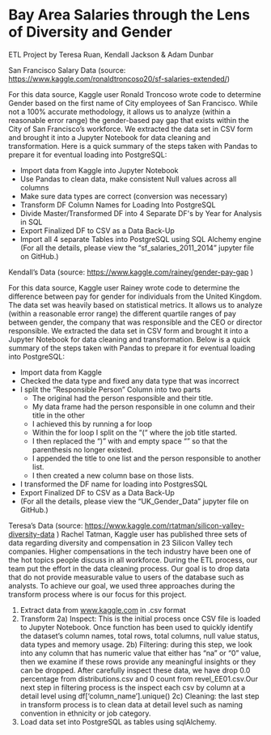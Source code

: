 # Bay Area Salaries through the Lens of Diversity and Gender

ETL Project by Teresa Ruan, Kendall Jackson & Adam Dunbar



San Francisco Salary Data (source: https://www.kaggle.com/ronaldtroncoso20/sf-salaries-extended/)

For this data source, Kaggle user Ronald Troncoso wrote code to determine Gender based on the first name of City employees of San Francisco. While not a 100% accurate methodology, it allows us to analyze (within a reasonable error range) the gender-based pay gap that exists within the City of San Francisco’s workforce. We extracted the data set in CSV form and brought it into a Jupyter Notebook for data cleaning and transformation. Here is a quick summary of the steps taken with Pandas to prepare it for eventual loading into PostgreSQL:
- Import data from Kaggle into Jupyter Notebook
- Use Pandas to clean data, make consistent Null values across all columns
- Make sure data types are correct (conversion was necessary)
- Transform DF Column Names for Loading Into PostgreSQL
- Divide Master/Transformed DF into 4 Separate DF's by Year for Analysis in SQL
-	Export Finalized DF to CSV as a Data Back-Up
-	Import all 4 separate Tables into PostgreSQL using SQL Alchemy engine
(For all the details, please view the “sf_salaries_2011_2014” jupyter file on GitHub.)

Kendall’s Data (source: https://www.kaggle.com/rainey/gender-pay-gap ) 

For this data source, Kaggle user Rainey wrote code to determine the difference between pay for gender for individuals from the United Kingdom. The data set was heavily based on statistical metrics. It allows us to analyze (within a reasonable error range) the different quartile ranges of pay between gender, the company that was responsible and the CEO or director responsible.  We extracted the data set in CSV form and brought it into a Jupyter Notebook for data cleaning and transformation. Below is a quick summary of the steps taken with Pandas to prepare it for eventual loading into PostgreSQL:
- Import data from Kaggle
- Checked the data type and fixed any data type that was incorrect
- I split the “Responsible Person” Column into two parts
   - The original had the person responsible and their title.
   - My data frame had the person responsible in one column and their title in the other
   - I achieved this by running a for loop
   - Within the for loop I split on the “(“ where the job title started.
   - I then replaced the “)” with and empty space “” so that the parenthesis no longer existed.
   - I appended the title to one list and the person responsible to another list.
   - I then created a new column base on those lists.
- I transformed the DF name for loading into PostgresSQL
- Export Finalized DF to CSV as a Data Back-Up
- (For all the details, please view the “UK_Gender_Data” jupyter file on GitHub.)

Teresa’s Data (source: https://www.kaggle.com/rtatman/silicon-valley-diversity-data ) 
Rachel Tatman, Kaggle user has published three sets of data regarding diversity and compensation in 23 Silicon Valley tech companies. Higher compensations in the tech industry have been one of the hot topics people discuss in all workforce.
During the ETL process, our team put the effort in the data cleaning process. Our goal is to drop data that do not provide measurable value to users of the database such as analysts.  To achieve our goal, we used three approaches during the transform process where is our focus for this project.
1) Extract data from www.kaggle.com in .csv format
2) Transform
          	2a) Inspect: This is the initial process once CSV file is loaded to Jupyter Notebook. Once function has been used to quickly identify the dataset’s column names, total rows, total columns, null value status, data types and memory usage.
          	2b) Filtering: during this step, we look into any column that has numeric value that either has “na” or “0” value, then we examine if these rows provide any meaningful insights or they can be dropped.  After carefully inspect these data, we have drop 0.0 percentage from distributions.csv and 0 count from revel_EE01.csv.Our next step in filtering process is the inspect each csv by column at a detail level using  df[‘column_name’].unique()
          	2c) Cleaning: the last step in transform process is to clean data at detail level such as naming convention in ethnicity or job category. 
3) Load data set into PostgreSQL as tables using sqlAlchemy. 

